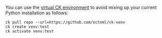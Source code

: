 You can use the [virtual CK environment](https://github.com/octoml/ck-venv) to avoid mixing up your current Python installation as follows:

```
ck pull repo --url=https://github.com/octoml/ck-venv
ck create venv:test
ck activate venv:test
```
